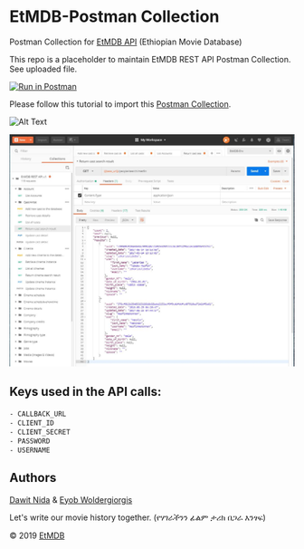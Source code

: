 EtMDB-Postman Collection
========================================
Postman Collection for [EtMDB API](https://etmdb.com) (Ethiopian Movie Database)

This repo is a placeholder to maintain EtMDB REST API Postman Collection. See uploaded file.

[![Run in Postman](https://run.pstmn.io/button.svg)](https://documenter.getpostman.com/view/3854522/RWEfMKHm#05828989-a418-4fa6-8225-74d14c7c51bc)

Please follow this tutorial to import this [Postman Collection](https://www.getpostman.com/docs/collections).

![Alt Text](https://github.com/etmdb/etmdb-postman/blob/master/Images/Postman-etmdb.gif)

![Postman](Images/etmdb-api-postman-collection.JPG)

## Keys used in the API calls:

```
- CALLBACK_URL
- CLIENT_ID
- CLIENT_SECRET
- PASSWORD
- USERNAME 
```

## Authors

[Dawit Nida](https://github.com/dawitnida) & [Eyob Woldergiorgis](https://github.com/eyobw)

Let's write our movie history together. (የሃገራችንን ፊልም ታሪክ በጋራ እንፃፍ)

© 2019 [EtMDB](https://etmdb.com)
